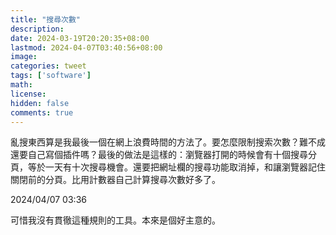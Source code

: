 ```yaml
---
title: "搜尋次數"
description: 
date: 2024-03-19T20:20:35+08:00
lastmod: 2024-04-07T03:40:56+08:00
image: 
categories: tweet
tags: ['software']
math: 
license: 
hidden: false
comments: true
---
```


亂搜東西算是我最後一個在網上浪費時間的方法了。要怎麼限制搜索次數？難不成還要自己寫個插件嗎？最後的做法是這樣的：瀏覽器打開的時候會有十個搜尋分頁，等於一天有十次搜尋機會。還要把網址欄的搜尋功能取消掉，和讓瀏覽器記住關閉前的分頁。比用計數器自己計算搜尋次數好多了。

2024/04/07 03:36

可惜我沒有貫徹這種規則的工具。本來是個好主意的。

